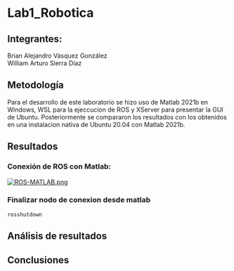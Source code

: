 # Lab1_Robotica
## Integrantes:

Brian Alejandro Vásquez González  
William Arturo Sierra Díaz  

## Metodología
Para el desarrollo de este laboratorio se hizo uso de Matlab 2021b en Windows, WSL para la ejeccucion de ROS y XServer para presentar la GUI de Ubuntu. Posteriormente se compararon los resultados con los obtenidos en una instalacion nativa de Ubuntu 20.04 con Matlab 2021b.  

## Resultados

### Conexión de ROS con Matlab:  
[![ROS-MATLAB.png](https://i.postimg.cc/c48pQqLD/ROS-MATLAB.png)](https://postimg.cc/cr0kSbYY)

### Finalizar nodo de conexion desde matlab
`rosshutdown`

## Análisis de resultados


## Conclusiones
